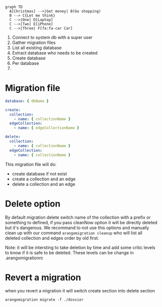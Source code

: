 ```mermaid
graph TD
  A[Christmas] -->|Get money| B(Go shopping)
  B --> C{Let me think}
  C -->|One| D[Laptop]
  C -->|Two| E[iPhone]
  C -->|Three| F[fa:fa-car Car]
```

1. Connect to system db with a super user
1. Gather migration files
1. List all existing database
1. Extract database who needs to be created
1. Create database
1. Per database
1.

# Migration file

```yaml v1.0.0-initialize.yml
database: { dbName }

create:
  collection:
    - name: { collectionName }
  edgeCollection:
    - name: { edgeCollectionName }

delete:
  collection:
    - name: { collectionName }
  edgeCollection:
    - name: { collectionName }
```

This migration file will do:

- create database if not exist
- create a collection and an edge
- delete a collection and an edge

# Delete option

By default migration delete switch name of the collection with a prefix or something to defined, if you pass cleanNow option it will be directly deleted but it's dangerous.
We recommand to not use this options and manually clean up with our command `arangomigration cleanup` who will list all deleted collection and edges order by old first.

Note: it will be intersting to take deletion by time and add some critic levels to know if it is safe to be deleted. These levels can be change in .arangomigrationrc

# Revert a migration

when you revert a migration it will switch create section into delete section

`arangomigration migrate -f ./dossier`
